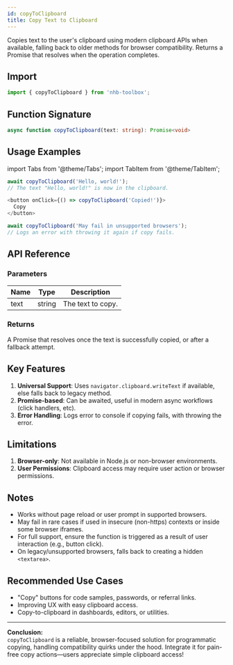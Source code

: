 ```yaml
---
id: copyToClipboard
title: Copy Text to Clipboard
---
```


Copies text to the user's clipboard using modern clipboard APIs when available, falling back to older methods for browser compatibility. Returns a Promise that resolves when the operation completes.

## Import

```typescript
import { copyToClipboard } from 'nhb-toolbox';
```

## Function Signature

```typescript
async function copyToClipboard(text: string): Promise<void>
```

## Usage Examples

import Tabs from '@theme/Tabs';
import TabItem from '@theme/TabItem';

<Tabs>
<TabItem value="Basic" label="Basic">

```typescript
await copyToClipboard('Hello, world!');
// The text "Hello, world!" is now in the clipboard.
```

</TabItem>
<TabItem value="With Button" label="With UI Button">

```typescript
<button onClick={() => copyToClipboard('Copied!')}>
  Copy
</button>
```

</TabItem>
<TabItem value="Error Handling" label="With Error Logging">

```typescript
await copyToClipboard('May fail in unsupported browsers');
// Logs an error with throwing it again if copy fails.
```

</TabItem>
</Tabs>

## API Reference

### Parameters

| Name | Type   | Description            |
| ---- | ------ | ---------------------- |
| text | string | The text to copy.      |

### Returns

A Promise that resolves once the text is successfully copied, or after a fallback attempt.

## Key Features

1. **Universal Support**: Uses `navigator.clipboard.writeText` if available, else falls back to legacy method.
2. **Promise-based**: Can be awaited, useful in modern async workflows (click handlers, etc).
3. **Error Handling**: Logs error to console if copying fails, with throwing the error.

## Limitations

1. **Browser-only**: Not available in Node.js or non-browser environments.
2. **User Permissions**: Clipboard access may require user action or browser permissions.

## Notes

- Works without page reload or user prompt in supported browsers.
- May fail in rare cases if used in insecure (non-https) contexts or inside some browser iframes.
- For full support, ensure the function is triggered as a result of user interaction (e.g., button click).
- On legacy/unsupported browsers, falls back to creating a hidden `<textarea>`.

## Recommended Use Cases

- "Copy" buttons for code samples, passwords, or referral links.
- Improving UX with easy clipboard access.
- Copy-to-clipboard in dashboards, editors, or utilities.

---

**Conclusion:**  
`copyToClipboard` is a reliable, browser-focused solution for programmatic copying, handling compatibility quirks under the hood. Integrate it for pain-free copy actions—users appreciate simple clipboard access!
